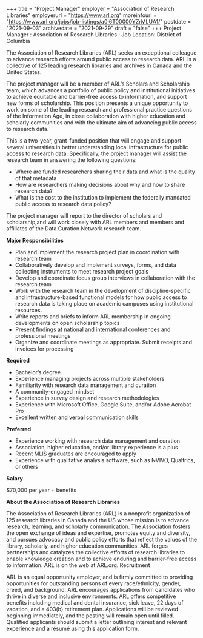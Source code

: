 +++
title = "Project Manager"
employer = "Association of Research Libraries"
employerurl = "https://www.arl.org"
moreinfourl = "https://www.arl.org/jobs/job-listings/a0I6T00000YZrMLUA1/"
postdate = "2021-09-03"
archivedate = "2021-09-29"
draft = "false"
+++
Project Manager
: Association of Research Libraries 
: Job Location: District of Columbia 

The Association of Research Libraries (ARL) seeks an exceptional colleague to advance research efforts around public access to research data. ARL is a collective of 125 leading research libraries and archives in Canada and the United States.

The project manager will be a member of ARL’s Scholars and Scholarship team, which advances a portfolio of public policy and institutional initiatives to achieve equitable and barrier-free access to information, and support new forms of scholarship. This position presents a unique opportunity to work on some of the leading research and professional practice questions of the Information Age, in close collaboration with higher education and scholarly communities and with the ultimate aim of advancing public access to research data.

This is a two-year, grant-funded position that will engage and support several universities in better understanding local infrastructure for public access to research data. Specifically, the project manager will assist the research team in answering the following questions:

- Where are funded researchers sharing their data and what is the quality of that metadata
- How are researchers making decisions about why and how to share research data?
- What is the cost to the institution to implement the federally mandated public access to research data policy?

The project manager will report to the director of scholars and scholarship,and will work closely with ARL members and members and affiliates of the Data Curation Network research team.


**Major Responsibilities**

- Plan and implement the research project plan in coordination with research team
- Collaboratively develop and implement surveys, forms, and data collecting instruments to meet research project goals
- Develop and coordinate focus group interviews in collaboration with the research team
- Work with the research team in the development of discipline-specific and infrastructure-based functional models for how public access to research data is taking place on academic campuses using institutional resources.
- Write reports and briefs to inform ARL membership in ongoing developments on open scholarship topics
- Present findings at national and international conferences and professional meetings
- Organize and coordinate meetings as appropriate. Submit receipts and invoices for processing

**Required**

- Bachelor’s degree
- Experience managing projects across multiple stakeholders
- Familiarity with research data management and curation
- A community-engaged mindset
- Experience in survey design and research methodologies
- Experience with Microsoft Office, Google Suite, and/or Adobe Acrobat Pro
- Excellent written and verbal communication skills

**Preferred**

- Experience working with research data management and curation
- Association, higher education, and/or library experience is a plus
- Recent MLIS graduates are encouraged to apply
- Experience with qualitative analysis software, such as NVIVO, Qualtrics, or others

**Salary**

$70,000 per year + benefits

**About the Association of Research Libraries**

The Association of Research Libraries (ARL) is a nonprofit organization of 125 research libraries in Canada and the US whose mission is to advance research, learning, and scholarly communication. The Association fosters the open exchange of ideas and expertise, promotes equity and diversity, and pursues advocacy and public policy efforts that reflect the values of the library, scholarly, and higher education communities. ARL forges partnerships and catalyzes the collective efforts of research libraries to enable knowledge creation and to achieve enduring and barrier-free access to information. ARL is on the web at ARL.org.
Recruitment

ARL is an equal opportunity employer, and is firmly committed to providing opportunities for outstanding persons of every race/ethnicity, gender, creed, and background. ARL encourages applications from candidates who thrive in diverse and inclusive environments. ARL offers competitive benefits including medical and dental insurance, sick leave, 22 days of vacation, and a 403(b) retirement plan. Applications will be reviewed beginning immediately, and the posting will remain open until filled. Qualified applicants should submit a letter outlining interest and relevant experience and a résumé using this application form. 